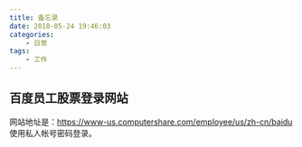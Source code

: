 ```yaml
---
title: 备忘录
date: 2018-05-24 19:46:03
categories:
    - 日常
tags:
    - 工作
---
```


## 百度员工股票登录网站

网站地址是：https://www-us.computershare.com/employee/us/zh-cn/baidu
使用私人帐号密码登录。
